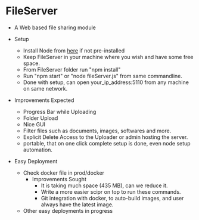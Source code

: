 # FileServer

* A Web based file sharing module

* Setup
	* Install Node from [here](https://nodejs.org/en/download/) if not pre-installed
	* Keep FileServer in your machine where you wish and have some free space.
	* From FileServer folder run "npm install"
	* Run "npm start" or "node fileServer.js" from same commandline.
	* Done with setup, can open your_ip_address:5110 from any machine on same network.

* Improvements Expected
	* Progress Bar while Uploading
	* Folder Upload
	* Nice GUI
	* Filter files such as documents, images, softwares and more.
	* Explicit Delete Access to the Uploader or admin hosting the server.
	* portable, that on one click complete setup is done, even node setup automation. 


* Easy Deployment
	* Check docker file in prod/docker
		* Improvements Sought
			* It is taking much space (435 MB), can we reduce it.
			* Write a more easier scipr on top to run these commands.
			* Git integration with docker, to auto-build images, and user always have the latest image.
	* Other easy deployments in progress